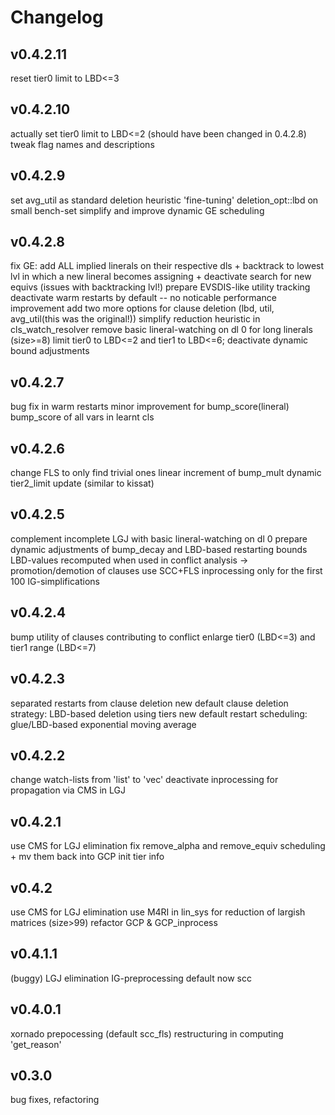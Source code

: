 # Changelog

## v0.4.2.11

reset tier0 limit to LBD<=3

## v0.4.2.10

actually set tier0 limit to LBD<=2 (should have been changed in 0.4.2.8)
tweak flag names and descriptions

## v0.4.2.9

set avg_util as standard deletion heuristic
'fine-tuning' deletion_opt::lbd on small bench-set
simplify and improve dynamic GE scheduling

## v0.4.2.8

fix GE: add ALL implied linerals on their respective dls + backtrack to lowest lvl in which a new lineral becomes assigning + deactivate search for new equivs (issues with backtracking lvl!)
prepare EVSDIS-like utility tracking
deactivate warm restarts by default -- no noticable performance improvement
add two more options for clause deletion (lbd, util, avg_util(this was the original!))
simplify reduction heuristic in cls_watch_resolver
remove basic lineral-watching on dl 0 for long linerals (size>=8)
limit tier0 to LBD<=2 and tier1 to LBD<=6; deactivate dynamic bound adjustments

## v0.4.2.7

bug fix in warm restarts
minor improvement for bump_score(lineral)
bump_score of all vars in learnt cls

## v0.4.2.6

change FLS to only find trivial ones
linear increment of bump_mult
dynamic tier2_limit update (similar to kissat)

## v0.4.2.5

complement incomplete LGJ with basic lineral-watching on dl 0
prepare dynamic adjustments of bump_decay and LBD-based restarting bounds
LBD-values recomputed when used in conflict analysis -> promotion/demotion of clauses
use SCC+FLS inprocessing only for the first 100 IG-simplifications

## v0.4.2.4

bump utility of clauses contributing to conflict
enlarge tier0 (LBD<=3) and tier1 range (LBD<=7)

## v0.4.2.3

separated restarts from clause deletion
new default clause deletion strategy: LBD-based deletion using tiers
new default restart scheduling: glue/LBD-based exponential moving average

## v0.4.2.2

change watch-lists from 'list' to 'vec'
deactivate inprocessing for propagation via CMS in LGJ

## v0.4.2.1

use CMS for LGJ elimination
fix remove_alpha and remove_equiv scheduling + mv them back into GCP
init tier info

## v0.4.2

use CMS for LGJ elimination
use M4RI in lin_sys for reduction of largish matrices (size>99)
refactor GCP & GCP_inprocess

## v0.4.1.1

(buggy) LGJ elimination
IG-preprocessing default now scc

## v0.4.0.1

xornado prepocessing (default scc_fls)
restructuring in computing 'get_reason'

## v0.3.0

bug fixes, refactoring
